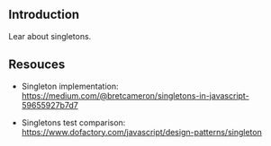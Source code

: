 ## Introduction

Lear about singletons.

## Resouces

- Singleton implementation:  
  <https://medium.com/@bretcameron/singletons-in-javascript-59655927b7d7>

- Singletons test comparison:  
  <https://www.dofactory.com/javascript/design-patterns/singleton>
